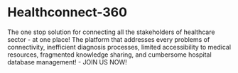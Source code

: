 # Healthconnect-360
The one stop solution for connecting all the stakeholders of healthcare sector - at one place!             The platform that addresses every problems of connectivity, inefficient diagnosis processes, limited accessibility to medical resources, fragmented knowledge sharing, and cumbersome hospital database management! - JOIN US NOW!
